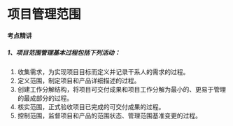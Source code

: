 # 项目管理范围

#### 考点精讲

##### 1、项目范围管理基本过程包括下列活动：

1. 收集需求，为实现项目目标而定义并记录干系人的需求的过程。
2. 定义范围，制定项目和产品详细描述的过程。
3. 创建工作分解结构，将项目可交付成果和项目工作分解为最小的、更易于管理的最成部分的过程。
4. 核实范围，正式验收项目已完成的可交付成果的过程。
5. 控制范围，监督项目和产品的范围状态、管理范围基准变更的过程。



